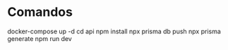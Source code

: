 # Comandos

docker-compose up -d
cd api
npm install
npx prisma db push
npx prisma generate
npm run dev

